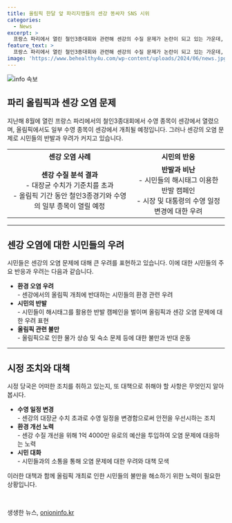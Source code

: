 ```yaml
---
title: 올림픽 한달 앞 파리지앵들의 센강 똥싸자 SNS 시위
categories:
  - News
excerpt: >
  프랑스 파리에서 열린 철인3종대회와 관련해 센강의 수질 문제가 논란이 되고 있는 가운데, 시민들이 올림픽을 앞두고 센강의 청결을 요구하며 시위를 벌이고 있다. 시민들은 정부와 시가 올림픽에만 관심을 갖고 있으며 그들의 삶은 무시된다고 주장하고 있다. 이에 따라 올림픽 관련한 반감과 보이콧 운동도 확산되고 있으며, 관광객 및 행사 관계자들로 인해 물가와 숙소 문제가 불만의 대상이 되고 있다.
feature_text: >
  프랑스 파리에서 열린 철인3종대회와 관련해 센강의 수질 문제가 논란이 되고 있는 가운데, 시민들이 올림픽을 앞두고 센강의 청결을 요구하며 시위를 벌이고 있다. 시민들은 정부와 시가 올림픽에만 관심을 갖고 있으며 그들의 삶은 무시된다고 주장하고 있다. 이에 따라 올림픽 관련한 반감과 보이콧 운동도 확산되고 있으며, 관광객 및 행사 관계자들로 인해 물가와 숙소 문제가 불만의 대상이 되고 있다.
image: 'https://www.behealthy4u.com/wp-content/uploads/2024/06/news.jpg'
---
```


<p><img src="https://www.behealthy4u.com/wp-content/uploads/2024/06/news.jpg" alt="info 속보" /></p>

<h2 data-ke-size="size26">파리 올림픽과 센강 오염 문제</h2>

<p data-ke-size="size16">지난해 8월에 열린 프랑스 파리에서의 철인3종대회에서 수영 종목이 센강에서 열렸으며, 올림픽에서도 일부 수영 종목이 센강에서 개최될 예정입니다. 그러나 센강의 오염 문제로 시민들의 반발과 우려가 커지고 있습니다.</p>

<table>
  <tr>
    <th><b>센강 오염 사례</b></th>
    <th><b>시민의 반응</b></th>
  </tr>
  <tr>
    <td style="text-align: center;"><b>센강 수질 분석 결과</b><br> - 대장균 수치가 기준치를 초과<br> - 올림픽 기간 동안 철인3종경기와 수영의 일부 종목이 열릴 예정</td>
    <td style="text-align: center;"><b>반발과 비난</b><br> - 시민들의 해시태그 이용한 반발 캠페인<br> - 시장 및 대통령의 수영 일정 변경에 대한 우려</td>
  </tr>
</table>

<hr>

<h2 data-ke-size="size26">센강 오염에 대한 시민들의 우려</h2>

<p data-ke-size="size16">시민들은 센강의 오염 문제에 대해 큰 우려를 표현하고 있습니다. 이에 대한 시민들의 주요 반응과 우려는 다음과 같습니다.</p>

<ul>
  <li><b>환경 오염 우려</b><br> - 센강에서의 올림픽 개최에 반대하는 시민들의 환경 관련 우려</li>
  <li><b>시민의 반발</b><br> - 시민들이 해시태그를 활용한 반발 캠페인을 벌이며 올림픽과 센강 오염 문제에 대한 우려 표현</li>
  <li><b>올림픽 관련 불만</b><br> - 올림픽으로 인한 물가 상승 및 숙소 문제 등에 대한 불만과 반대 운동</li>
</ul>

<hr>

<h2 data-ke-size="size26">시정 조치와 대책</h2>

<p data-ke-size="size16">시정 당국은 어떠한 조치를 취하고 있는지, 또 대책으로 취해야 할 사항은 무엇인지 알아봅시다.</p>

<ul>
  <li><b>수영 일정 변경</b><br> - 센강의 대장균 수치 초과로 수영 일정을 변경함으로써 안전을 우선시하는 조치</li>
  <li><b>환경 개선 노력</b><br> - 센강 수질 개선을 위해 1억 4000만 유로의 예산을 투입하여 오염 문제에 대응하는 노력</li>
  <li><b>시민 대화</b><br> - 시민들과의 소통을 통해 오염 문제에 대한 우려와 대책 모색</li>
</ul>

<p data-ke-size="size16">이러한 대책과 함께 올림픽 개최로 인한 시민들의 불만을 해소하기 위한 노력이 필요한 상황입니다.</p>

<p data-ke-size="size16">&nbsp;</p>
생생한 뉴스, <a href="https://onioninfo.kr" rel="dofollow">onioninfo.kr</a>


